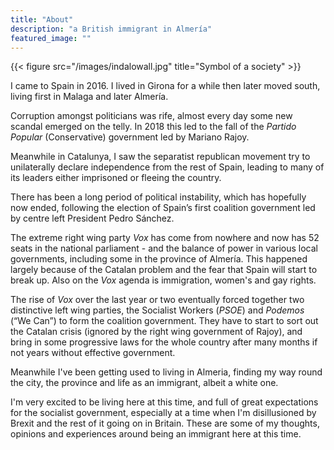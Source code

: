 ```yaml
---
title: "About"
description: "a British immigrant in Almería"
featured_image: ""
---
```

{{< figure src="/images/indalowall.jpg" title="Symbol of a society" >}}

I came to Spain in 2016.  I lived in Girona for a while then later moved south, living first in Malaga and later Almería.

Corruption amongst politicians was rife, almost every day some new scandal emerged on the telly.  In 2018 this led to the fall of the _Partido Popular_ (Conservative) government led by Mariano Rajoy.

Meanwhile in Catalunya, I saw the separatist republican movement try to unilaterally declare independence from the rest of Spain, leading to many of its leaders either imprisoned or fleeing the country.

There has been a long period of political instability, which has hopefully now ended, following the election of Spain’s first coalition government led by centre left President Pedro Sánchez.

The extreme right wing party _Vox_ has come from nowhere and now has 52 seats in the national parliament - and the balance of power in various local governments, including some in the province of Almería.  This happened largely because of the Catalan problem and the fear that Spain will start to break up.  Also on the _Vox_ agenda is immigration, women's and gay rights.

The rise of _Vox_ over the last year or two eventually forced together two distinctive left wing parties, the Socialist Workers (_PSOE_) and _Podemos_ (“We Can”) to form the coalition government.  They have to start to sort out the Catalan crisis (ignored by the right wing government of Rajoy), and bring in some progressive laws for the whole country after many months if not years without effective government.

Meanwhile I've been getting used to living in Almeria, finding my way round the city, the province and life as an immigrant, albeit a white one.  

I'm very excited to be living here at this time, and full of great expectations for the socialist government, especially at a time when I'm disillusioned by Brexit and the rest of it going on in Britain.  These are some of my thoughts, opinions and experiences around being an immigrant here at this time.
